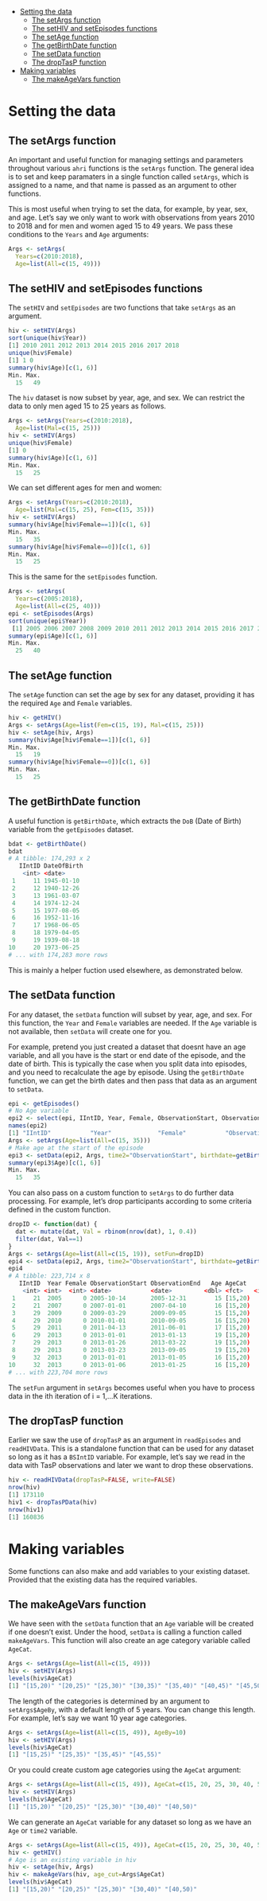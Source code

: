 -   [Setting the data](#setting-the-data)
    -   [The setArgs function](#the-setargs-function)
    -   [The setHIV and setEpisodes
        functions](#the-sethiv-and-setepisodes-functions)
    -   [The setAge function](#the-setage-function)
    -   [The getBirthDate function](#the-getbirthdate-function)
    -   [The setData function](#the-setdata-function)
    -   [The dropTasP function](#the-droptasp-function)
-   [Making variables](#making-variables)
    -   [The makeAgeVars function](#the-makeagevars-function)

Setting the data
================

The setArgs function
--------------------

An important and useful function for managing settings and parameters
throughout various `ahri` functions is the `setArgs` function. The
general idea is to set and keep paramaters in a single function called
`setArgs`, which is assigned to a name, and that name is passed as an
argument to other functions.

This is most useful when trying to set the data, for example, by year,
sex, and age. Let’s say we only want to work with observations from
years 2010 to 2018 and for men and women aged 15 to 49 years. We pass
these conditions to the `Years` and `Age` arguments:

``` r
Args <- setArgs(
  Years=c(2010:2018), 
  Age=list(All=c(15, 49)))
```

The setHIV and setEpisodes functions
------------------------------------

The `setHIV` and `setEpisodes` are two functions that take `setArgs` as
an argument.

``` r
hiv <- setHIV(Args)
sort(unique(hiv$Year))
[1] 2010 2011 2012 2013 2014 2015 2016 2017 2018
unique(hiv$Female)
[1] 1 0
summary(hiv$Age)[c(1, 6)]
Min. Max. 
  15   49 
```

The `hiv` dataset is now subset by year, age, and sex. We can restrict
the data to only men aged 15 to 25 years as follows.

``` r
Args <- setArgs(Years=c(2010:2018), 
  Age=list(Mal=c(15, 25)))
hiv <- setHIV(Args)
unique(hiv$Female)
[1] 0
summary(hiv$Age)[c(1, 6)]
Min. Max. 
  15   25 
```

We can set different ages for men and women:

``` r
Args <- setArgs(Years=c(2010:2018), 
  Age=list(Mal=c(15, 25), Fem=c(15, 35)))
hiv <- setHIV(Args)
summary(hiv$Age[hiv$Female==1])[c(1, 6)]
Min. Max. 
  15   35 
summary(hiv$Age[hiv$Female==0])[c(1, 6)]
Min. Max. 
  15   25 
```

This is the same for the `setEpisodes` function.

``` r
Args <- setArgs(
  Years=c(2005:2018),
  Age=list(All=c(25, 40)))
epi <- setEpisodes(Args)
sort(unique(epi$Year))
 [1] 2005 2006 2007 2008 2009 2010 2011 2012 2013 2014 2015 2016 2017 2018
summary(epi$Age)[c(1, 6)]
Min. Max. 
  25   40 
```

The setAge function
-------------------

The `setAge` function can set the age by sex for any dataset, providing
it has the required `Age` and `Female` variables.

``` r
hiv <- getHIV()
Args <- setArgs(Age=list(Fem=c(15, 19), Mal=c(15, 25)))
hiv <- setAge(hiv, Args)
summary(hiv$Age[hiv$Female==1])[c(1, 6)]
Min. Max. 
  15   19 
summary(hiv$Age[hiv$Female==0])[c(1, 6)]
Min. Max. 
  15   25 
```

The getBirthDate function
-------------------------

A useful function is `getBirthDate`, which extracts the `DoB` (Date of
Birth) variable from the `getEpisodes` dataset.

``` r
bdat <- getBirthDate()
bdat
# A tibble: 174,293 x 2
   IIntID DateOfBirth
    <int> <date>     
 1     11 1945-01-10 
 2     12 1940-12-26 
 3     13 1961-03-07 
 4     14 1974-12-24 
 5     15 1977-08-05 
 6     16 1952-11-16 
 7     17 1968-06-05 
 8     18 1979-04-05 
 9     19 1939-08-18 
10     20 1973-06-25 
# ... with 174,283 more rows
```

This is mainly a helper fuction used elsewhere, as demonstrated below.

The setData function
--------------------

For any dataset, the `setData` function will subset by year, age, and
sex. For this function, the `Year` and `Female` variables are needed. If
the `Age` variable is not available, then `setData` will create one for
you.

For example, pretend you just created a dataset that doesnt have an age
variable, and all you have is the start or end date of the episode, and
the date of birth. This is typically the case when you split data into
episodes, and you need to recalculate the age by episode. Using the
`getBirthDate` function, we can get the birth dates and then pass that
data as an argument to `setData`.

``` r
epi <- getEpisodes()
# No Age variable
epi2 <- select(epi, IIntID, Year, Female, ObservationStart, ObservationEnd)
names(epi2)
[1] "IIntID"           "Year"             "Female"           "ObservationStart" "ObservationEnd"  
Args <- setArgs(Age=list(All=c(15, 35)))
# Make age at the start of the episode
epi3 <- setData(epi2, Args, time2="ObservationStart", birthdate=getBirthDate())
summary(epi3$Age)[c(1, 6)]
Min. Max. 
  15   35 
```

You can also pass on a custom function to `setArgs` to do further data
processing. For example, let’s drop participants according to some
criteria defined in the custom function.

``` r
dropID <- function(dat) {
  dat <- mutate(dat, Val = rbinom(nrow(dat), 1, 0.4))
  filter(dat, Val==1)
}
Args <- setArgs(Age=list(All=c(15, 19)), setFun=dropID)
epi4 <- setData(epi2, Args, time2="ObservationStart", birthdate=getBirthDate())
epi4
# A tibble: 223,714 x 8
   IIntID  Year Female ObservationStart ObservationEnd   Age AgeCat    Val
    <int> <int>  <int> <date>           <date>         <dbl> <fct>   <int>
 1     21  2005      0 2005-10-14       2005-12-31        15 [15,20)     1
 2     21  2007      0 2007-01-01       2007-04-10        16 [15,20)     1
 3     29  2009      0 2009-03-29       2009-09-05        15 [15,20)     1
 4     29  2010      0 2010-01-01       2010-09-05        16 [15,20)     1
 5     29  2011      0 2011-04-13       2011-06-01        17 [15,20)     1
 6     29  2013      0 2013-01-01       2013-01-13        19 [15,20)     1
 7     29  2013      0 2013-01-26       2013-03-22        19 [15,20)     1
 8     29  2013      0 2013-03-23       2013-09-05        19 [15,20)     1
 9     32  2013      0 2013-01-01       2013-01-05        16 [15,20)     1
10     32  2013      0 2013-01-06       2013-01-25        16 [15,20)     1
# ... with 223,704 more rows
```

The `setFun` argument in `setArgs` becomes useful when you have to
process data in the ith iteration of i = 1,…K iterations.

The dropTasP function
---------------------

Earlier we saw the use of `dropTasP` as an argument in `readEpisodes`
and `readHIVData`. This is a standalone function that can be used for
any dataset so long as it has a `BSIntID` variable. For example, let’s
say we read in the data with TasP observations and later we want to drop
these observations.

``` r
hiv <- readHIVData(dropTasP=FALSE, write=FALSE)
nrow(hiv)
[1] 173110
hiv1 <- dropTasPData(hiv)
nrow(hiv1)
[1] 160836
```

Making variables
================

Some functions can also make and add variables to your existing dataset.
Provided that the existing data has the required variables.

The makeAgeVars function
------------------------

We have seen with the `setData` function that an `Age` variable will be
created if one doesn’t exist. Under the hood, `setData` is calling a
function called `makeAgeVars`. This function will also create an age
category variable called `AgeCat`.

``` r
Args <- setArgs(Age=list(All=c(15, 49)))
hiv <- setHIV(Args)
levels(hiv$AgeCat)
[1] "[15,20)" "[20,25)" "[25,30)" "[30,35)" "[35,40)" "[40,45)" "[45,50)"
```

The length of the categories is determined by an argument to
`setArgs$AgeBy`, with a default length of 5 years. You can change this
length. For example, let’s say we want 10 year age categories.

``` r
Args <- setArgs(Age=list(All=c(15, 49)), AgeBy=10)
hiv <- setHIV(Args)
levels(hiv$AgeCat)
[1] "[15,25)" "[25,35)" "[35,45)" "[45,55)"
```

Or you could create custom age categories using the `AgeCat` argument:

``` r
Args <- setArgs(Age=list(All=c(15, 49)), AgeCat=c(15, 20, 25, 30, 40, 50))
hiv <- setHIV(Args)
levels(hiv$AgeCat)
[1] "[15,20)" "[20,25)" "[25,30)" "[30,40)" "[40,50)"
```

We can generate an `AgeCat` variable for any dataset so long as we have
an `Age` or `time2` variable.

``` r
Args <- setArgs(Age=list(All=c(15, 49)), AgeCat=c(15, 20, 25, 30, 40, 50))
hiv <- getHIV() 
# Age is an existing variable in hiv
hiv <- setAge(hiv, Args)
hiv <- makeAgeVars(hiv, age_cut=Args$AgeCat)
levels(hiv$AgeCat)
[1] "[15,20)" "[20,25)" "[25,30)" "[30,40)" "[40,50)"
```
